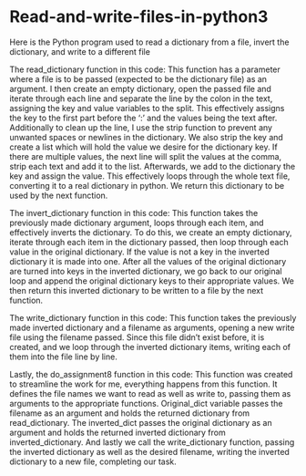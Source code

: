 # Read-and-write-files-in-python3
Here is the Python program used to read a dictionary from a file, invert the dictionary, and write to a different file

The read_dictionary function in this code:
This function has a parameter where a file is to be passed (expected to be the dictionary file) as an argument. I then create an empty dictionary, open the passed file and iterate through each line and separate the line by the colon in the text, assigning the key and value variables to the split. This effectively assigns the key to the first part before the ‘:’ and the values being the text after. Additionally to clean up the line, I use the strip function to prevent any unwanted spaces or newlines in the dictionary. We also strip the key and create a list which will hold the value we desire for the dictionary key. If there are multiple values, the next line will split the values at the comma, strip each text and add it to the list. Afterwards, we add to the dictionary the key and assign the value. This effectively loops through the whole text file, converting it to a real dictionary in python. We return this dictionary to be used by the next function.

The invert_dictionary function in this code:
This function takes the previously made dictionary argument, loops through each item, and effectively inverts the dictionary. To do this, we create an empty dictionary, iterate through each item in the dictionary passed, then loop through each value in the original dictionary. If the value is not a key in the inverted dictionary it is made into one. After all the values of the original dictionary are turned into keys in the inverted dictionary, we go back to our original loop and append the original dictionary keys to their appropriate values. We then return this inverted dictionary to be written to a file by the next function.

The write_dictionary function in this code:
This function takes the previously made inverted dictionary and a filename as arguments, opening a new write file using the filename passed. Since this file didn’t exist before, it is created, and we loop through the inverted dictionary items, writing each of them into the file line by line. 

Lastly, the do_assignment8 function in this code:
This function was created to streamline the work for me, everything happens from this function. It defines the file names we want to read as well as write to, passing them as arguments to the appropriate functions. Original_dict variable passes the filename as an argument and holds the returned dictionary from read_dictionary. The inverted_dict passes the original dictionary as an argument and holds the returned inverted dictionary from inverted_dictionary. And lastly we call the write_dictionary function, passing the inverted dictionary as well as the desired filename, writing the inverted dictionary to a new file, completing our task.
